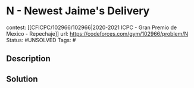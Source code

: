 # N - Newest Jaime's Delivery

contest: [[CFICPC/102966/102966|2020-2021 ICPC - Gran Premio de Mexico - Repechaje]]
url: https://codeforces.com/gym/102966/problem/N
Status: #UNSOLVED
Tags: #

## Description

## Solution

